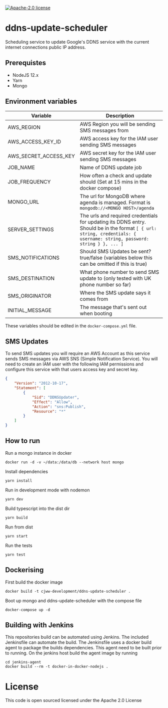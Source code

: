 [![Apache-2.0 license](http://img.shields.io/badge/license-Apache-brightgreen.svg)](http://www.apache.org/licenses/LICENSE-2.0.html)

ddns-update-scheduler
=====================

Scheduling service to update Google's DDNS service with the current internet connections public IP address.

## Prerequistes
- NodeJS 12.x
- Yarn
- Mongo

## Environment variables
| Variable              | Description                                                                                                                                                           |
|-----------------------|-----------------------------------------------------------------------------------------------------------------------------------------------------------------------|
| AWS_REGION            | AWS Region you will be sending SMS messages from                                                                                                                      |
| AWS_ACCESS_KEY_ID     | AWS access key for the IAM user sending SMS messages                                                                                                                  |
| AWS_SECRET_ACCESS_KEY | AWS secret key for the IAM user sending SMS messages                                                                                                                  |
| JOB_NAME              | Name of DDNS update job                                                                                                                                               |
| JOB_FREQUENCY         | How often a check and update should (Set at 15 mins in the docker compose)                                                                                            |
| MONGO_URL             | The url for MongoDB where agenda is managed. Format is `mongodb://<MONGO HOST>/agenda`                                                                                |
| SERVER_SETTINGS       | The urls and required credentials for updating its DDNS entry. Should be in the format `[ { url: string, credentials: { username: string, password: string } }, ... ]` |
| SMS_NOTIFICATIONS     | Should SMS Updates be sent? true/false (variables below this can be omitted if this is true)                                                                          |
| SMS_DESTINATION       | What phone number to send SMS update to (only tested with UK phone number so far)                                                                                     |
| SMS_ORIGINATOR        | Where the SMS update says it comes from                                                                                                                               |
| INITIAL_MESSAGE       | The message that's sent out when booting                                                                                                                              |
                 
These variables should be edited in the `docker-compose.yml` file.
         
## SMS Updates
To send SMS updates you will require an AWS Account as this service sends SMS messages via AWS SNS (Simple Notification Service).
You will need to create an IAM user with the following IAM permissions and configure this service with that users access key and secret key.

```json
{
    "Version": "2012-10-17",
    "Statement": [
        {
            "Sid": "DDNSUpdater",
            "Effect": "Allow",
            "Action": "sns:Publish",
            "Resource": "*"
        }
    ]
}
```

## How to run
Run a mongo instance in docker
```shell script
docker run -d -v ~/data:/data/db --network host mongo
```

Install dependencies
```shell script
yarn install
```

Run in development mode with nodemon
````shell script
yarn dev
````

Build typescript into the dist dir
```shell script
yarn build
```

Run from dist
```shell script
yarn start
```

Run the tests
```shell script
yarn test
```

## Dockerising
First build the docker image
```shell script
docker build -t cjww-development/ddns-update-scheduler .
```

Boot up mongo and ddns-update-scheduler with the compose file
```shell script
docker-compose up -d
```

## Building with Jenkins
This repositories build can be automated using Jenkins. The included Jenkinsfile can automate the build. The Jenkinsfile uses a docker build agent to package the builds dependencies. This agent need to be built prior to running. On the jenkins host build the agent image by running
```shell
cd jenkins-agent
docker build --rm -t docker-in-docker-nodejs .
```

License
=======
This code is open sourced licensed under the Apache 2.0 License
